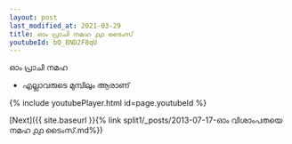 ```yaml
---
layout: post
last_modified_at: 2021-03-29
title: ഓം പ്രാചി നമഹ ൧൧ ടൈംസ്
youtubeId: bO_8ND2F8qU
---
```

 
 
 ഓം പ്രാചി നമഹ 
 
 -  എല്ലാവരുടെ മുമ്പിലും ആരാണ് 
 
  
 
  
 
 
 
 
 
 


{% include youtubePlayer.html id=page.youtubeId %}
 
[Next]({{ site.baseurl }}{% link  split1/_posts/2013-07-17-ഓം വിശാംപതയെ നമഹ ൧൧ ടൈംസ്.md%})
 
